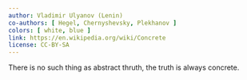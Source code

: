 ```yaml
---
author: Vladimir Ulyanov (Lenin)
co-authors: [ Hegel, Chernyshevsky, Plekhanov ]
colors: [ white, blue ]
link: https://en.wikipedia.org/wiki/Concrete
license: CC-BY-SA
---
```

There is no such thing as abstract thruth,
the truth is always concrete.
